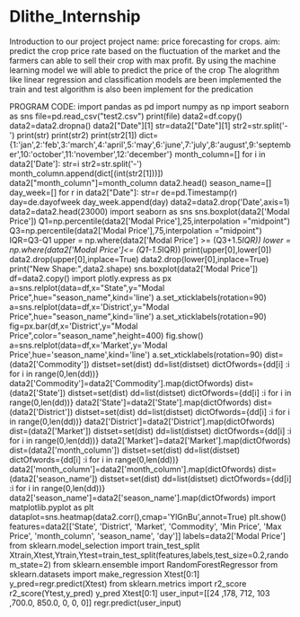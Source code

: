 # Dlithe_Internship
Introduction to our project
project name: price forecasting  for crops.
aim: predict the crop price rate based on the fluctuation of the market and the farmers can able to sell their crop with max profit.
By using the machine learning model we will  able to predict the price of the crop
The alogrithm like linear regression and classification models are been implemented 
the train and test algorithm is also been implement for the predication

PROGRAM CODE:
import pandas as pd
import numpy as np
import seaborn as sns
file=pd.read_csv("test2.csv")
print(file)
data2=df.copy()
data2=data2.dropna()
data2["Date"][1]
str=data2["Date"][1]
str2=str.split('-')
print(str)
print(str2)
print(str2[1])
dict={1:'jan',2:'feb',3:'march',4:'april',5:'may',6:'june',7:'july',8:'august',9:'september',10:'october',11:'november',12:'december'}
month_column=[]
for i in data2['Date']:
    str=i
    str2=str.split('-')
    month_column.append(dict[(int(str2[1]))])
data2["month_column"]=month_column
data2.head()
season_name=[]
day_week=[]
for r in data2["Date"]:
    str=r
    de=pd.Timestamp(r)
    day=de.dayofweek
    day_week.append(day)
data2=data2.drop('Date',axis=1)
data2=data2.head(23000)
import seaborn as sns
sns.boxplot(data2['Modal Price'])
Q1=np.percentile(data2['Modal Price'],25,interpolation ="midpoint")
Q3=np.percentile(data2['Modal Price'],75,interpolation ="midpoint")
IQR=Q3-Q1
upper = np.where(data2['Modal Price'] >= (Q3+1.5*IQR))
lower = np.where(data2['Modal Price']<= (Q1-1.5*IQR))
print(upper[0],lower[0])
data2.drop(upper[0],inplace=True)
data2.drop(lower[0],inplace=True)
print("New Shape:",data2.shape)
sns.boxplot(data2['Modal Price'])
df=data2.copy()
import plotly.express as px
a=sns.relplot(data=df,x="State",y="Modal Price",hue="season_name",kind='line')
a.set_xticklabels(rotation=90)
a=sns.relplot(data=df,x='District',y="Modal Price",hue="season_name",kind='line')
a.set_xticklabels(rotation=90)
fig=px.bar(df,x='District',y="Modal Price",color="season_name",height=400)
fig.show()
a=sns.relplot(data=df,x='Market',y='Modal Price',hue='season_name',kind='line')
a.set_xticklabels(rotation=90)
dist=(data2['Commodity'])
distset=set(dist)
dd=list(distset)
dictOfwords={dd[i] :i for i in range(0,len(dd))}
data2['Commodity']=data2['Commodity'].map(dictOfwords)
dist=(data2['State'])
distset=set(dist)
dd=list(distset)
dictOfwords={dd[i] :i for i in range(0,len(dd))}
data2['State']=data2['State'].map(dictOfwords)
dist=(data2['District'])
distset=set(dist)
dd=list(distset)
dictOfwords={dd[i] :i for i in range(0,len(dd))}
data2['District']=data2['District'].map(dictOfwords)
dist=(data2['Market'])
distset=set(dist)
dd=list(distset)
dictOfwords={dd[i] :i for i in range(0,len(dd))}
data2['Market']=data2['Market'].map(dictOfwords)
dist=(data2['month_column'])
distset=set(dist)
dd=list(distset)
dictOfwords={dd[i] :i for i in range(0,len(dd))}
data2['month_column']=data2['month_column'].map(dictOfwords)
dist=(data2['season_name'])
distset=set(dist)
dd=list(distset)
dictOfwords={dd[i] :i for i in range(0,len(dd))}
data2['season_name']=data2['season_name'].map(dictOfwords)
import matplotlib.pyplot as plt
dataplot=sns.heatmap(data2.corr(),cmap='YlGnBu',annot=True)
plt.show()
features=data2[['State', 'District', 'Market', 'Commodity', 'Min Price', 'Max Price',
        'month_column', 'season_name', 'day']]
labels=data2['Modal Price']
from sklearn.model_selection import train_test_split
Xtrain,Xtest,Ytrain,Ytest=train_test_split(features,labels,test_size=0.2,random_state=2)
from sklearn.ensemble import RandomForestRegressor
from sklearn.datasets import make_regression
Xtest[0:1]
y_pred=regr.predict(Xtest)
from sklearn.metrics import r2_score
r2_score(Ytest,y_pred)
y_pred
Xtest[0:1]
user_input=[[24	,178,	712,	103	,700.0,	850.0,	0,	0,	0]]
regr.predict(user_input)














































